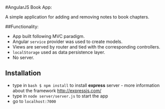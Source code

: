 #AngularJS Book App:

A simple application for adding and removing notes to book chapters.

##Functionality:

* App built following MVC paradigm.
* Angular  ```service``` provider was used to create models.
* Views are served by router and tied with the corresponding controllers. 
* ```localStorage``` used as data persistence layer.
* No server.   

## Installation

* type in ```bash $ npm install``` to install **express** server - more information about the framework http://expressjs.com/
* type in ```node server/server.js``` to start the app
* go to ```localhost:7000```